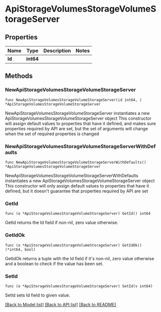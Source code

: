 # ApiStorageVolumesStorageVolumeStorageServer

## Properties

Name | Type | Description | Notes
------------ | ------------- | ------------- | -------------
**Id** | **int64** |  | 

## Methods

### NewApiStorageVolumesStorageVolumeStorageServer

`func NewApiStorageVolumesStorageVolumeStorageServer(id int64, ) *ApiStorageVolumesStorageVolumeStorageServer`

NewApiStorageVolumesStorageVolumeStorageServer instantiates a new ApiStorageVolumesStorageVolumeStorageServer object
This constructor will assign default values to properties that have it defined,
and makes sure properties required by API are set, but the set of arguments
will change when the set of required properties is changed

### NewApiStorageVolumesStorageVolumeStorageServerWithDefaults

`func NewApiStorageVolumesStorageVolumeStorageServerWithDefaults() *ApiStorageVolumesStorageVolumeStorageServer`

NewApiStorageVolumesStorageVolumeStorageServerWithDefaults instantiates a new ApiStorageVolumesStorageVolumeStorageServer object
This constructor will only assign default values to properties that have it defined,
but it doesn't guarantee that properties required by API are set

### GetId

`func (o *ApiStorageVolumesStorageVolumeStorageServer) GetId() int64`

GetId returns the Id field if non-nil, zero value otherwise.

### GetIdOk

`func (o *ApiStorageVolumesStorageVolumeStorageServer) GetIdOk() (*int64, bool)`

GetIdOk returns a tuple with the Id field if it's non-nil, zero value otherwise
and a boolean to check if the value has been set.

### SetId

`func (o *ApiStorageVolumesStorageVolumeStorageServer) SetId(v int64)`

SetId sets Id field to given value.



[[Back to Model list]](../README.md#documentation-for-models) [[Back to API list]](../README.md#documentation-for-api-endpoints) [[Back to README]](../README.md)


